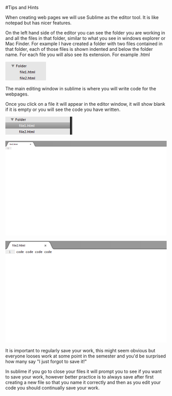 #Tips and Hints

When creating web pages we will use Sublime as the editor tool. It is like notepad but has nicer features.

On the left hand side of the editor you can see the folder you are working in and all the files in that folder, similar to what you see in windows explorer or Mac Finder. 
For example I have created a folder with two files contained in that folder, each of those files is shown indented and below the folder name. For each file you will also see its extension. For example .html

![](./img/03.png)


The main editing window in sublime is where you will write code for the webpages.

Once you click on a file it will appear in the editor window, it will show blank if it is empty or you will see the code you have written.

![](./img/04.png)

![](./img/05.png)

![](./img/06.png)

It is important to regularly save your work, this might seem obvious but everyone looses work at some point in the semester and you'd be surprised how many say "I just forgot to save it!"

In sublime if you go to close your files it will prompt you to see if you want to save your work, however better practice is to always save after first creating a new file so that you name it correctly and then as you edit your code you should continually save your work.